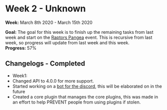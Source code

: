 # Week 2 - Unknown
**Week:** March 8th 2020 - March 15th 2020

**Goal:** The goal for this week is to finish up the remaining tasks from last week and start on the [Raptors Pangea]() event. This is recursive from last week, so progress will update from last week and this week.<br />
**Progress:** 57%

## Changelogs - Completed
 + Week1:
  + Changed API to 4.0.0 for more support.
  + Started working on a [bot for the discord](https://github.com/RaptorsMC/Development/projects/1), this will be elaborated on in the future
  + Created a core plugin that manages the core plugins, this was made in an effort to help PREVENT people from using plugins if stolen.

